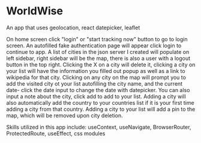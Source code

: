 # WorldWise

An app that uses geolocation, react datepicker, leaflet

On home screen click "login" or "start tracking now" button to go to login screen. An autofilled fake authentication page will appear click login to continue to app. A list of cities in the json server I created will populate on left sidebar, right sidebar will be the map, there is also a user with a logout button in the top right.
Clicking the X on a city will delete it, clicking a city on your list will have the information you filled out popup as well as a link to wikipedia for that city. Clicking on any city on the map will prompt you to add the visited city ot your list autofilling the city name, and the current date- click the date input to change the date with datepicker. You can also input a note about the city, click add to add to your list. Adding a city will also automatically add the country to your countries list if it is your first time adding a city from that country.
Adding a city to your list will add a pin to the map, which will be removed upon city deletion.

Skills utilized in this app include: useContext, useNavigate, BrowserRouter, ProtectedRoute, useEffect, css modules
